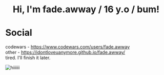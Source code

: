 <h1 align="center">Hi, I'm fade.awway / 16 y.o / bum!</h1>

  # Social 
  codewars - https://www.codewars.com/users/fade.awway         
  other - https://idontloveuanymore.github.io/fade.awway/      
tired. I'll finish it later.

<img style="text-align: center;" alt="hiiiiii" src="https://github.com/qwexzcssad/qwexzcssad/blob/main/qqas.png">
